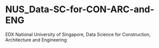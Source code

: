 # NUS_Data-SC-for-CON-ARC-and-ENG
EDX National University of Singapore, Data Science for Construction, Architecture and Engineering
